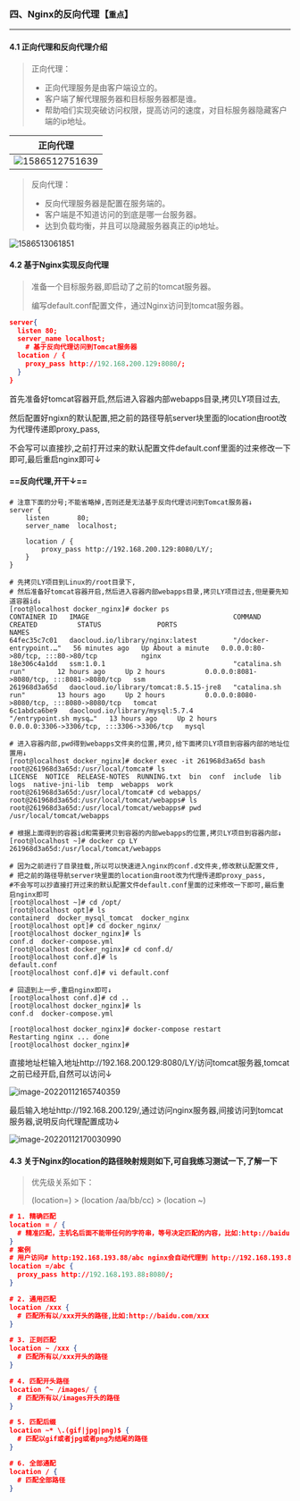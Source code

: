 ### 四、Nginx的反向代理【`重点`】

---

#### 4.1 正向代理和反向代理介绍

> 正向代理：
>
> - 正向代理服务是由客户端设立的。
> - 客户端了解代理服务器和目标服务器都是谁。
> - 帮助咱们实现突破访问权限，提高访问的速度，对目标服务器隐藏客户端的ip地址。

|                           正向代理                           |
| :----------------------------------------------------------: |
| ![1586512751639](../assets/3.Nginx的反向代理/1586512751639.png) |

> 反向代理：
>
> - 反向代理服务器是配置在服务端的。
> - 客户端是不知道访问的到底是哪一台服务器。
> - 达到负载均衡，并且可以隐藏服务器真正的ip地址。

![1586513061851](../assets/3.Nginx的反向代理/1586513061851.png)



#### 4.2 基于Nginx实现反向代理

> 准备一个目标服务器,即启动了之前的tomcat服务器。
>
> 编写default.conf配置文件，通过Nginx访问到tomcat服务器。

```json
server{
  listen 80;
  server_name localhost;
    # 基于反向代理访问到Tomcat服务器
  location / {
    proxy_pass http://192.168.200.129:8080/;
  }
}
```

首先准备好tomcat容器开启,然后进入容器内部webapps目录,拷贝LY项目过去,

然后配置好ngixn的默认配置,把之前的路径导航server块里面的location由root改为代理传递即proxy_pass,

不会写可以直接抄,之前打开过来的默认配置文件default.conf里面的过来修改一下即可,最后重启nginx即可↓

#### ==反向代理,开干↓==

```shell
# 注意下面的分号;不能省略掉,否则还是无法基于反向代理访问到Tomcat服务器↓
server {
    listen       80;
    server_name  localhost;

    location / {
        proxy_pass http://192.168.200.129:8080/LY/;
    }
}
```

```shell
# 先拷贝LY项目到Linux的/root目录下,
# 然后准备好tomcat容器开启,然后进入容器内部webapps目录,拷贝LY项目过去,但是要先知道容器id↓
[root@localhost docker_nginx]# docker ps
CONTAINER ID   IMAGE                                    COMMAND                  CREATED          STATUS              PORTS                                       NAMES
64fec35c7c01   daocloud.io/library/nginx:latest         "/docker-entrypoint.…"   56 minutes ago   Up About a minute   0.0.0.0:80->80/tcp, :::80->80/tcp           nginx
18e306c4a1dd   ssm:1.0.1                                "catalina.sh run"        12 hours ago     Up 2 hours          0.0.0.0:8081->8080/tcp, :::8081->8080/tcp   ssm
261968d3a65d   daocloud.io/library/tomcat:8.5.15-jre8   "catalina.sh run"        13 hours ago     Up 2 hours          0.0.0.0:8080->8080/tcp, :::8080->8080/tcp   tomcat
6c1abdca6be9   daocloud.io/library/mysql:5.7.4          "/entrypoint.sh mysq…"   13 hours ago     Up 2 hours          0.0.0.0:3306->3306/tcp, :::3306->3306/tcp   mysql

# 进入容器内部,pwd得到webapps文件夹的位置,拷贝,给下面拷贝LY项目到容器内部的地址位置用↓
[root@localhost docker_nginx]# docker exec -it 261968d3a65d bash
root@261968d3a65d:/usr/local/tomcat# ls
LICENSE  NOTICE  RELEASE-NOTES  RUNNING.txt  bin  conf  include  lib  logs  native-jni-lib  temp  webapps  work
root@261968d3a65d:/usr/local/tomcat# cd webapps/
root@261968d3a65d:/usr/local/tomcat/webapps# ls
root@261968d3a65d:/usr/local/tomcat/webapps# pwd
/usr/local/tomcat/webapps

# 根据上面得到的容器id和需要拷贝到容器的内部webapps的位置,拷贝LY项目到容器内部↓
[root@localhost ~]# docker cp LY 261968d3a65d:/usr/local/tomcat/webapps

# 因为之前进行了目录挂载,所以可以快速进入nginx的conf.d文件夹,修改默认配置文件,
# 把之前的路径导航server块里面的location由root改为代理传递即proxy_pass,
#不会写可以抄直接打开过来的默认配置文件default.conf里面的过来修改一下即可,最后重启nginx即可
[root@localhost ~]# cd /opt/
[root@localhost opt]# ls
containerd  docker_mysql_tomcat  docker_nginx
[root@localhost opt]# cd docker_nginx/
[root@localhost docker_nginx]# ls
conf.d  docker-compose.yml
[root@localhost docker_nginx]# cd conf.d/
[root@localhost conf.d]# ls
default.conf
[root@localhost conf.d]# vi default.conf

# 回退到上一步,重启nginx即可↓
[root@localhost conf.d]# cd ..
[root@localhost docker_nginx]# ls
conf.d  docker-compose.yml

[root@localhost docker_nginx]# docker-compose restart
Restarting nginx ... done
[root@localhost docker_nginx]#
```

直接地址栏输入地址http://192.168.200.129:8080/LY/访问tomcat服务器,tomcat之前已经开启,自然可以访问↓

![image-20220112165740359](../assets/3.Nginx的反向代理/image-20220112165740359.png)

最后输入地址http://192.168.200.129/,通过访问nginx服务器,间接访问到tomcat服务器,说明反向代理配置成功↓

![image-20220112170030990](../assets/3.Nginx的反向代理/image-20220112170030990.png)



#### 4.3 关于Nginx的location的路径映射规则如下,可自我练习测试一下,了解一下

> 优先级关系如下：
>
> (location=) > (location /aa/bb/cc) > (location ~) 

```json
# 1. 精确匹配
location = / {
  # 精准匹配，主机名后面不能带任何的字符串，等号决定匹配的内容，比如:http://baidu.com
}
# 案例
# 用户访问# http:192.168.193.88/abc nginx会自动代理到 http://192.168.193.88:8080/
location =/abc {  
  proxy_pass http://192.168.193.88:8080/;
}

# 2. 通用匹配
location /xxx {
  # 匹配所有以/xxx开头的路径,比如:http://baidu.com/xxx
}

# 3. 正则匹配
location ~ /xxx {
  # 匹配所有以/xxx开头的路径
}

# 4. 匹配开头路径
location ^~ /images/ {
  # 匹配所有以/images开头的路径
}

# 5. 匹配后缀
location ~* \.(gif|jpg|png)$ {
  # 匹配以gif或者jpg或者png为结尾的路径
}

# 6. 全部通配
location / {
  # 匹配全部路径  
}
```

